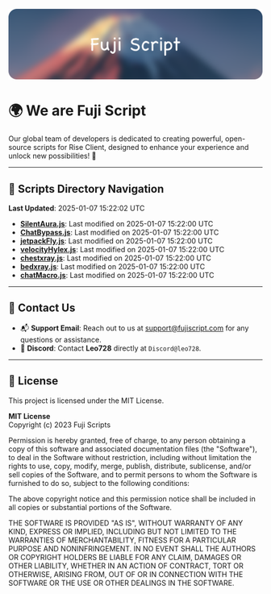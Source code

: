 ![Banner](.github/b.webp)

# 🌍 **We are Fuji Script**

Our global team of developers is dedicated to creating powerful, open-source scripts for Rise Client, designed to enhance your experience and unlock new possibilities! 🌟

---
<!-- SCRIPTS_NAVIGATION_START -->
## 📂 **Scripts Directory Navigation**

**Last Updated**: 2025-01-07 15:22:02 UTC

- **[SilentAura.js](scripts/SilentAura.js)**: Last modified on 2025-01-07 15:22:00 UTC
- **[ChatBypass.js](scripts/ChatBypass.js)**: Last modified on 2025-01-07 15:22:00 UTC
- **[jetpackFly.js](scripts/jetpackFly.js)**: Last modified on 2025-01-07 15:22:00 UTC
- **[velocityHylex.js](scripts/velocityHylex.js)**: Last modified on 2025-01-07 15:22:00 UTC
- **[chestxray.js](scripts/chestxray.js)**: Last modified on 2025-01-07 15:22:00 UTC
- **[bedxray.js](scripts/bedxray.js)**: Last modified on 2025-01-07 15:22:00 UTC
- **[chatMacro.js](scripts/chatMacro.js)**: Last modified on 2025-01-07 15:22:00 UTC

<!-- SCRIPTS_NAVIGATION_END -->

---

## 💬 **Contact Us**  
- 📬 **Support Email**: Reach out to us at [support@fujiscript.com](mailto:support@fujiscript.com) for any questions or assistance.  
- 💬 **Discord**: Contact **Leo728** directly at `Discord@leo728`.

---

## 📜 **License**

This project is licensed under the MIT License.  

**MIT License**  
Copyright (c) 2023 Fuji Scripts  

Permission is hereby granted, free of charge, to any person obtaining a copy of this software and associated documentation files (the "Software"), to deal in the Software without restriction, including without limitation the rights to use, copy, modify, merge, publish, distribute, sublicense, and/or sell copies of the Software, and to permit persons to whom the Software is furnished to do so, subject to the following conditions:  

The above copyright notice and this permission notice shall be included in all copies or substantial portions of the Software.  

THE SOFTWARE IS PROVIDED "AS IS", WITHOUT WARRANTY OF ANY KIND, EXPRESS OR IMPLIED, INCLUDING BUT NOT LIMITED TO THE WARRANTIES OF MERCHANTABILITY, FITNESS FOR A PARTICULAR PURPOSE AND NONINFRINGEMENT. IN NO EVENT SHALL THE AUTHORS OR COPYRIGHT HOLDERS BE LIABLE FOR ANY CLAIM, DAMAGES OR OTHER LIABILITY, WHETHER IN AN ACTION OF CONTRACT, TORT OR OTHERWISE, ARISING FROM, OUT OF OR IN CONNECTION WITH THE SOFTWARE OR THE USE OR OTHER DEALINGS IN THE SOFTWARE.  
